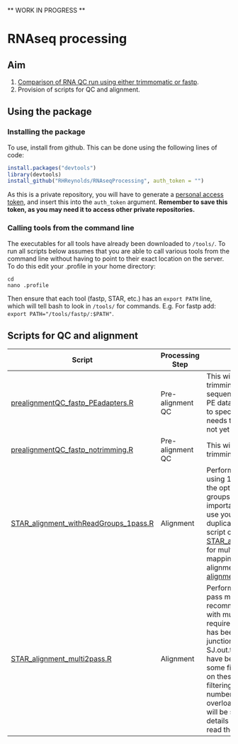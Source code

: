 ** WORK IN PROGRESS **

# RNAseq processing

## Aim
1. [Comparison of RNA QC run using either trimmomatic or fastp](comparison_trimmomatic_fastp/Comparison.md).
2. Provision of scripts for QC and alignment.

## Using the package

### Installing the package
To use, install from github. This can be done using the following lines of code:

``` r
install.packages("devtools")
library(devtools)
install_github("RHReynolds/RNAseqProcessing", auth_token = "")
```

As this is a private repository, you will have to generate a [personal access token](https://help.github.com/en/articles/creating-a-personal-access-token-for-the-command-line), and insert this into the ```auth_token``` argument. **Remember to save this token, as you may need it to access other private repositories.**

### Calling tools from the command line
The executables for all tools have already been downloaded to `/tools/`. To run all scripts below assumes that you are able to call various tools from the command line without having to point to their exact location on the server. To do this edit your .profile in your home directory:

```{bash, echo = T, eval = F}
cd 
nano .profile
```

Then ensure that each tool (fastp, STAR, etc.) has an `export PATH` line, which will tell bash to look in `/tools/` for commands. E.g. For fastp add: `export PATH="/tools/fastp/:$PATH"`. 

## Scripts for QC and alignment

 Script | Processing Step | Description | Author(s)
 ------ | --------------- | ----------- | ---------
 [prealignmentQC_fastp_PEadapters.R](QC_RNAseq_samples/prealignmentQC_fastp_PEadapters.R) | Pre-alignment QC | This will perform fastp trimming, with adapter sequence auto-detection for PE data enabled. If you wish to specify adapters, this flag needs to be enabled. Script not yet produced. | DZ, KD & RHR
 [prealignmentQC_fastp_notrimming.R](QC_RNAseq_samples/prealignmentQC_fastp_notrimming.R) | Pre-alignment QC | This will run fastp, but with trimming disabled. | DZ, KD & RHR
 [STAR_alignment_withReadGroups_1pass.R](alignment/STAR_alignment_withReadGroups_1pass.R) | Alignment | Performs STAR alignment, using 1-pass mapping, with the option of adding read groups if needed (this is important if you're planning to use you bams for later de-duplication with UMIs). This script can be combined with [STAR_alignment_multi2pass.R](alignment/STAR_alignment_multi2pass.R) for multi-sample 2-pass mapping. For details of alignment process, read the [alignment workflow](alignment/alignment.md). | DZ & RHR
 [STAR_alignment_multi2pass.R](alignment/STAR_alignment_multi2pass.R) | Alignment | Performs multi-sample 2-pass mapping. This is recommended for a study with multiple samples, and requires that 1-pass mapping has been performed, all junctions from each SJ.out.tab in the 1st pass have been collated, and that some filtering has occurred on these junctions (if no filtering is performed, the number of junctions will overload the server). Filtering will be study-dependent. For details of alignment process, read the [alignment workflow](alignment/alignment.md). | RHR 

